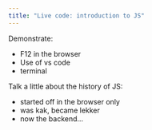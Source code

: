 ```yaml
---
title: "Live code: introduction to JS"
---
```


Demonstrate:

- F12 in the browser
- Use of vs code
- terminal

Talk a little about the history of JS:

- started off in the browser only
- was kak, became lekker
- now the backend...
